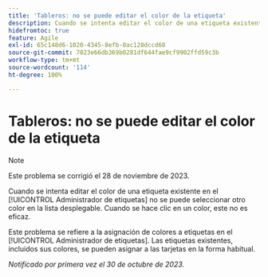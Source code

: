 ```yaml
---
title: 'Tableros: no se puede editar el color de la etiqueta'
description: Cuando se intenta editar el color de una etiqueta existente en el Administrador de etiquetas no se puede seleccionar otro color en la lista desplegable. Cuando se hace clic en un color, este no es eficaz.
hidefromtoc: true
feature: Agile
exl-id: 65c148d6-1020-4345-8efb-0ac128dccd68
source-git-commit: 7023e66db369b0281df644fae9cf9902ffd59c3b
workflow-type: tm+mt
source-wordcount: '114'
ht-degree: 100%

---
```


# Tableros: no se puede editar el color de la etiqueta

>[!NOTE]
>
>Este problema se corrigió el 28 de noviembre de 2023.

Cuando se intenta editar el color de una etiqueta existente en el [!UICONTROL Administrador de etiquetas] no se puede seleccionar otro color en la lista desplegable. Cuando se hace clic en un color, este no es eficaz.

Este problema se refiere a la asignación de colores a etiquetas en el [!UICONTROL Administrador de etiquetas]. Las etiquetas existentes, incluidos sus colores, se pueden asignar a las tarjetas en la forma habitual.

_Notificado por primera vez el 30 de octubre de 2023._
